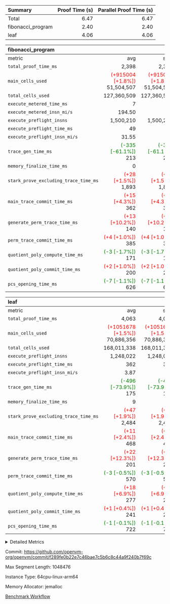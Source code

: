 | Summary | Proof Time (s) | Parallel Proof Time (s) |
|:---|---:|---:|
| Total |  6.47 |  6.47 |
| fibonacci_program |  2.40 |  2.40 |
| leaf |  4.06 |  4.06 |


| fibonacci_program |||||
|:---|---:|---:|---:|---:|
|metric|avg|sum|max|min|
| `total_proof_time_ms ` |  2,398 |  2,398 |  2,398 |  2,398 |
| `main_cells_used     ` | <span style='color: red'>(+915004 [+1.8%])</span> 51,504,507 | <span style='color: red'>(+915004 [+1.8%])</span> 51,504,507 | <span style='color: red'>(+915004 [+1.8%])</span> 51,504,507 | <span style='color: red'>(+915004 [+1.8%])</span> 51,504,507 |
| `total_cells_used    ` |  127,360,509 |  127,360,509 |  127,360,509 |  127,360,509 |
| `execute_metered_time_ms` |  7 | -          | -          | -          |
| `execute_metered_insn_mi/s` |  194.50 | -          |  194.50 |  194.50 |
| `execute_preflight_insns` |  1,500,210 |  1,500,210 |  1,500,210 |  1,500,210 |
| `execute_preflight_time_ms` |  49 |  49 |  49 |  49 |
| `execute_preflight_insn_mi/s` |  31.55 | -          |  31.55 |  31.55 |
| `trace_gen_time_ms   ` | <span style='color: green'>(-335 [-61.1%])</span> 213 | <span style='color: green'>(-335 [-61.1%])</span> 213 | <span style='color: green'>(-335 [-61.1%])</span> 213 | <span style='color: green'>(-335 [-61.1%])</span> 213 |
| `memory_finalize_time_ms` |  0 |  0 |  0 |  0 |
| `stark_prove_excluding_trace_time_ms` | <span style='color: red'>(+28 [+1.5%])</span> 1,893 | <span style='color: red'>(+28 [+1.5%])</span> 1,893 | <span style='color: red'>(+28 [+1.5%])</span> 1,893 | <span style='color: red'>(+28 [+1.5%])</span> 1,893 |
| `main_trace_commit_time_ms` | <span style='color: red'>(+15 [+4.3%])</span> 362 | <span style='color: red'>(+15 [+4.3%])</span> 362 | <span style='color: red'>(+15 [+4.3%])</span> 362 | <span style='color: red'>(+15 [+4.3%])</span> 362 |
| `generate_perm_trace_time_ms` | <span style='color: red'>(+13 [+10.2%])</span> 140 | <span style='color: red'>(+13 [+10.2%])</span> 140 | <span style='color: red'>(+13 [+10.2%])</span> 140 | <span style='color: red'>(+13 [+10.2%])</span> 140 |
| `perm_trace_commit_time_ms` | <span style='color: red'>(+4 [+1.0%])</span> 385 | <span style='color: red'>(+4 [+1.0%])</span> 385 | <span style='color: red'>(+4 [+1.0%])</span> 385 | <span style='color: red'>(+4 [+1.0%])</span> 385 |
| `quotient_poly_compute_time_ms` | <span style='color: green'>(-3 [-1.7%])</span> 171 | <span style='color: green'>(-3 [-1.7%])</span> 171 | <span style='color: green'>(-3 [-1.7%])</span> 171 | <span style='color: green'>(-3 [-1.7%])</span> 171 |
| `quotient_poly_commit_time_ms` | <span style='color: red'>(+2 [+1.0%])</span> 200 | <span style='color: red'>(+2 [+1.0%])</span> 200 | <span style='color: red'>(+2 [+1.0%])</span> 200 | <span style='color: red'>(+2 [+1.0%])</span> 200 |
| `pcs_opening_time_ms ` | <span style='color: green'>(-7 [-1.1%])</span> 626 | <span style='color: green'>(-7 [-1.1%])</span> 626 | <span style='color: green'>(-7 [-1.1%])</span> 626 | <span style='color: green'>(-7 [-1.1%])</span> 626 |

| leaf |||||
|:---|---:|---:|---:|---:|
|metric|avg|sum|max|min|
| `total_proof_time_ms ` |  4,063 |  4,063 |  4,063 |  4,063 |
| `main_cells_used     ` | <span style='color: red'>(+1051678 [+1.5%])</span> 70,886,356 | <span style='color: red'>(+1051678 [+1.5%])</span> 70,886,356 | <span style='color: red'>(+1051678 [+1.5%])</span> 70,886,356 | <span style='color: red'>(+1051678 [+1.5%])</span> 70,886,356 |
| `total_cells_used    ` |  168,011,338 |  168,011,338 |  168,011,338 |  168,011,338 |
| `execute_preflight_insns` |  1,248,022 |  1,248,022 |  1,248,022 |  1,248,022 |
| `execute_preflight_time_ms` |  362 |  362 |  362 |  362 |
| `execute_preflight_insn_mi/s` |  3.87 | -          |  3.87 |  3.87 |
| `trace_gen_time_ms   ` | <span style='color: green'>(-496 [-73.9%])</span> 175 | <span style='color: green'>(-496 [-73.9%])</span> 175 | <span style='color: green'>(-496 [-73.9%])</span> 175 | <span style='color: green'>(-496 [-73.9%])</span> 175 |
| `memory_finalize_time_ms` |  9 |  9 |  9 |  9 |
| `stark_prove_excluding_trace_time_ms` | <span style='color: red'>(+47 [+1.9%])</span> 2,484 | <span style='color: red'>(+47 [+1.9%])</span> 2,484 | <span style='color: red'>(+47 [+1.9%])</span> 2,484 | <span style='color: red'>(+47 [+1.9%])</span> 2,484 |
| `main_trace_commit_time_ms` | <span style='color: red'>(+11 [+2.4%])</span> 468 | <span style='color: red'>(+11 [+2.4%])</span> 468 | <span style='color: red'>(+11 [+2.4%])</span> 468 | <span style='color: red'>(+11 [+2.4%])</span> 468 |
| `generate_perm_trace_time_ms` | <span style='color: red'>(+22 [+12.3%])</span> 201 | <span style='color: red'>(+22 [+12.3%])</span> 201 | <span style='color: red'>(+22 [+12.3%])</span> 201 | <span style='color: red'>(+22 [+12.3%])</span> 201 |
| `perm_trace_commit_time_ms` | <span style='color: green'>(-3 [-0.5%])</span> 570 | <span style='color: green'>(-3 [-0.5%])</span> 570 | <span style='color: green'>(-3 [-0.5%])</span> 570 | <span style='color: green'>(-3 [-0.5%])</span> 570 |
| `quotient_poly_compute_time_ms` | <span style='color: red'>(+18 [+6.9%])</span> 277 | <span style='color: red'>(+18 [+6.9%])</span> 277 | <span style='color: red'>(+18 [+6.9%])</span> 277 | <span style='color: red'>(+18 [+6.9%])</span> 277 |
| `quotient_poly_commit_time_ms` | <span style='color: red'>(+1 [+0.4%])</span> 241 | <span style='color: red'>(+1 [+0.4%])</span> 241 | <span style='color: red'>(+1 [+0.4%])</span> 241 | <span style='color: red'>(+1 [+0.4%])</span> 241 |
| `pcs_opening_time_ms ` | <span style='color: green'>(-1 [-0.1%])</span> 722 | <span style='color: green'>(-1 [-0.1%])</span> 722 | <span style='color: green'>(-1 [-0.1%])</span> 722 | <span style='color: green'>(-1 [-0.1%])</span> 722 |



<details>
<summary>Detailed Metrics</summary>

|  | vm.create_initial_state_time_ms | keygen_time_ms | commit_exe_time_ms | app proof_time_ms | agg_layer_time_ms |
| --- | --- | --- | --- | --- |
|  | 0 | 47 | 5 | 2,443 | 4,065 | 

| group | vm.reset_state_time_ms | single_leaf_agg_time_ms | prove_segment_time_ms | num_children | memory_to_vec_partition_time_ms | fri.log_blowup | execute_metered_time_ms | execute_metered_insns | execute_metered_insn_mi/s | compute_user_public_values_proof_time_ms |
| --- | --- | --- | --- | --- | --- | --- | --- | --- | --- | --- |
| fibonacci_program | 0 |  | 2,398 |  | 6 | 1 | 7 | 1,500,210 | 194.50 | 35 | 
| leaf |  | 4,064 |  | 1 |  | 1 |  |  |  |  | 

| group | air_name | quotient_deg | interactions | constraints |
| --- | --- | --- | --- | --- |
| fibonacci_program | AccessAdapterAir<16> | 2 | 5 | 12 | 
| fibonacci_program | AccessAdapterAir<2> | 2 | 5 | 12 | 
| fibonacci_program | AccessAdapterAir<32> | 2 | 5 | 12 | 
| fibonacci_program | AccessAdapterAir<4> | 2 | 5 | 12 | 
| fibonacci_program | AccessAdapterAir<8> | 2 | 5 | 12 | 
| fibonacci_program | BitwiseOperationLookupAir<8> | 2 | 2 | 4 | 
| fibonacci_program | MemoryMerkleAir<8> | 2 | 4 | 39 | 
| fibonacci_program | PersistentBoundaryAir<8> | 2 | 3 | 7 | 
| fibonacci_program | PhantomAir | 2 | 3 | 5 | 
| fibonacci_program | Poseidon2PeripheryAir<BabyBearParameters>, 1> | 2 | 1 | 286 | 
| fibonacci_program | ProgramAir | 1 | 1 | 4 | 
| fibonacci_program | RangeTupleCheckerAir<2> | 1 | 1 | 4 | 
| fibonacci_program | Rv32HintStoreAir | 2 | 18 | 28 | 
| fibonacci_program | VariableRangeCheckerAir | 1 | 1 | 4 | 
| fibonacci_program | VmAirWrapper<Rv32BaseAluAdapterAir, BaseAluCoreAir<4, 8> | 2 | 20 | 37 | 
| fibonacci_program | VmAirWrapper<Rv32BaseAluAdapterAir, LessThanCoreAir<4, 8> | 2 | 18 | 40 | 
| fibonacci_program | VmAirWrapper<Rv32BaseAluAdapterAir, ShiftCoreAir<4, 8> | 2 | 24 | 91 | 
| fibonacci_program | VmAirWrapper<Rv32BranchAdapterAir, BranchEqualCoreAir<4> | 2 | 11 | 20 | 
| fibonacci_program | VmAirWrapper<Rv32BranchAdapterAir, BranchLessThanCoreAir<4, 8> | 2 | 13 | 35 | 
| fibonacci_program | VmAirWrapper<Rv32CondRdWriteAdapterAir, Rv32JalLuiCoreAir> | 2 | 10 | 18 | 
| fibonacci_program | VmAirWrapper<Rv32JalrAdapterAir, Rv32JalrCoreAir> | 2 | 16 | 20 | 
| fibonacci_program | VmAirWrapper<Rv32LoadStoreAdapterAir, LoadSignExtendCoreAir<4, 8> | 2 | 18 | 33 | 
| fibonacci_program | VmAirWrapper<Rv32LoadStoreAdapterAir, LoadStoreCoreAir<4> | 2 | 17 | 40 | 
| fibonacci_program | VmAirWrapper<Rv32MultAdapterAir, DivRemCoreAir<4, 8> | 2 | 25 | 84 | 
| fibonacci_program | VmAirWrapper<Rv32MultAdapterAir, MulHCoreAir<4, 8> | 2 | 24 | 31 | 
| fibonacci_program | VmAirWrapper<Rv32MultAdapterAir, MultiplicationCoreAir<4, 8> | 2 | 19 | 19 | 
| fibonacci_program | VmAirWrapper<Rv32RdWriteAdapterAir, Rv32AuipcCoreAir> | 2 | 12 | 14 | 
| fibonacci_program | VmConnectorAir | 2 | 5 | 11 | 
| leaf | AccessAdapterAir<2> | 2 | 5 | 12 | 
| leaf | AccessAdapterAir<4> | 2 | 5 | 12 | 
| leaf | AccessAdapterAir<8> | 2 | 5 | 12 | 
| leaf | FriReducedOpeningAir | 2 | 39 | 71 | 
| leaf | JalRangeCheckAir | 2 | 9 | 14 | 
| leaf | NativePoseidon2Air<BabyBearParameters>, 1> | 2 | 136 | 572 | 
| leaf | PhantomAir | 2 | 3 | 5 | 
| leaf | ProgramAir | 1 | 1 | 4 | 
| leaf | VariableRangeCheckerAir | 1 | 1 | 4 | 
| leaf | VmAirWrapper<AluNativeAdapterAir, FieldArithmeticCoreAir> | 2 | 15 | 27 | 
| leaf | VmAirWrapper<BranchNativeAdapterAir, BranchEqualCoreAir<1> | 2 | 11 | 25 | 
| leaf | VmAirWrapper<NativeAdapterAir<2, 0>, PublicValuesCoreAir> | 2 | 11 | 30 | 
| leaf | VmAirWrapper<NativeLoadStoreAdapterAir<1>, NativeLoadStoreCoreAir<1> | 2 | 15 | 20 | 
| leaf | VmAirWrapper<NativeLoadStoreAdapterAir<4>, NativeLoadStoreCoreAir<4> | 2 | 15 | 20 | 
| leaf | VmAirWrapper<NativeVectorizedAdapterAir<4>, FieldExtensionCoreAir> | 2 | 15 | 27 | 
| leaf | VmConnectorAir | 2 | 5 | 11 | 
| leaf | VolatileBoundaryAir | 2 | 7 | 19 | 

| group | air_name | idx | rows | prep_cols | perm_cols | main_cols | cells |
| --- | --- | --- | --- | --- | --- | --- | --- |
| leaf | AccessAdapterAir<2> | 0 | 262,144 |  | 16 | 11 | 7,077,888 | 
| leaf | AccessAdapterAir<4> | 0 | 131,072 |  | 16 | 13 | 3,801,088 | 
| leaf | AccessAdapterAir<8> | 0 | 4,096 |  | 16 | 17 | 135,168 | 
| leaf | FriReducedOpeningAir | 0 | 524,288 |  | 84 | 27 | 58,195,968 | 
| leaf | JalRangeCheckAir | 0 | 65,536 |  | 28 | 12 | 2,621,440 | 
| leaf | NativePoseidon2Air<BabyBearParameters>, 1> | 0 | 65,536 |  | 312 | 398 | 46,530,560 | 
| leaf | PhantomAir | 0 | 32,768 |  | 12 | 6 | 589,824 | 
| leaf | ProgramAir | 0 | 131,072 |  | 8 | 10 | 2,359,296 | 
| leaf | VariableRangeCheckerAir | 0 | 262,144 | 2 | 8 | 1 | 2,359,296 | 
| leaf | VmAirWrapper<AluNativeAdapterAir, FieldArithmeticCoreAir> | 0 | 1,048,576 |  | 36 | 29 | 68,157,440 | 
| leaf | VmAirWrapper<BranchNativeAdapterAir, BranchEqualCoreAir<1> | 0 | 131,072 |  | 28 | 23 | 6,684,672 | 
| leaf | VmAirWrapper<NativeAdapterAir<2, 0>, PublicValuesCoreAir> | 0 | 64 |  | 28 | 27 | 3,520 | 
| leaf | VmAirWrapper<NativeLoadStoreAdapterAir<1>, NativeLoadStoreCoreAir<1> | 0 | 524,288 |  | 40 | 21 | 31,981,568 | 
| leaf | VmAirWrapper<NativeLoadStoreAdapterAir<4>, NativeLoadStoreCoreAir<4> | 0 | 131,072 |  | 40 | 27 | 8,781,824 | 
| leaf | VmAirWrapper<NativeVectorizedAdapterAir<4>, FieldExtensionCoreAir> | 0 | 131,072 |  | 36 | 38 | 9,699,328 | 
| leaf | VmConnectorAir | 0 | 2 | 1 | 16 | 5 | 42 | 
| leaf | VolatileBoundaryAir | 0 | 131,072 |  | 20 | 12 | 4,194,304 | 

| group | air_name | segment | rows | prep_cols | perm_cols | main_cols | cells |
| --- | --- | --- | --- | --- | --- | --- | --- |
| fibonacci_program | AccessAdapterAir<8> | 0 | 128 |  | 16 | 17 | 4,224 | 
| fibonacci_program | BitwiseOperationLookupAir<8> | 0 | 65,536 | 3 | 8 | 2 | 655,360 | 
| fibonacci_program | MemoryMerkleAir<8> | 0 | 512 |  | 16 | 32 | 24,576 | 
| fibonacci_program | PersistentBoundaryAir<8> | 0 | 128 |  | 12 | 20 | 4,096 | 
| fibonacci_program | PhantomAir | 0 | 1 |  | 12 | 6 | 18 | 
| fibonacci_program | Poseidon2PeripheryAir<BabyBearParameters>, 1> | 0 | 256 |  | 8 | 300 | 78,848 | 
| fibonacci_program | ProgramAir | 0 | 8,192 |  | 8 | 10 | 147,456 | 
| fibonacci_program | RangeTupleCheckerAir<2> | 0 | 524,288 | 2 | 8 | 1 | 4,718,592 | 
| fibonacci_program | Rv32HintStoreAir | 0 | 4 |  | 44 | 32 | 304 | 
| fibonacci_program | VariableRangeCheckerAir | 0 | 262,144 | 2 | 8 | 1 | 2,359,296 | 
| fibonacci_program | VmAirWrapper<Rv32BaseAluAdapterAir, BaseAluCoreAir<4, 8> | 0 | 1,048,576 |  | 52 | 36 | 92,274,688 | 
| fibonacci_program | VmAirWrapper<Rv32BaseAluAdapterAir, LessThanCoreAir<4, 8> | 0 | 524,288 |  | 40 | 37 | 40,370,176 | 
| fibonacci_program | VmAirWrapper<Rv32BranchAdapterAir, BranchEqualCoreAir<4> | 0 | 262,144 |  | 28 | 26 | 14,155,776 | 
| fibonacci_program | VmAirWrapper<Rv32BranchAdapterAir, BranchLessThanCoreAir<4, 8> | 0 | 8 |  | 32 | 32 | 512 | 
| fibonacci_program | VmAirWrapper<Rv32CondRdWriteAdapterAir, Rv32JalLuiCoreAir> | 0 | 131,072 |  | 28 | 18 | 6,029,312 | 
| fibonacci_program | VmAirWrapper<Rv32JalrAdapterAir, Rv32JalrCoreAir> | 0 | 16 |  | 36 | 28 | 1,024 | 
| fibonacci_program | VmAirWrapper<Rv32LoadStoreAdapterAir, LoadStoreCoreAir<4> | 0 | 128 |  | 52 | 41 | 11,904 | 
| fibonacci_program | VmAirWrapper<Rv32RdWriteAdapterAir, Rv32AuipcCoreAir> | 0 | 16 |  | 28 | 20 | 768 | 
| fibonacci_program | VmConnectorAir | 0 | 2 | 1 | 16 | 5 | 42 | 

| group | idx | vm.reset_state_time_ms | trace_gen_time_ms | total_proof_time_ms | total_cells_used | total_cells | system_trace_gen_time_ms | stark_prove_excluding_trace_time_ms | single_trace_gen_time_ms | quotient_poly_compute_time_ms | quotient_poly_commit_time_ms | perm_trace_commit_time_ms | pcs_opening_time_ms | memory_finalize_time_ms | main_trace_commit_time_ms | main_cells_used | generate_perm_trace_time_ms | execute_preflight_time_ms | execute_preflight_insns | execute_preflight_insn_mi/s |
| --- | --- | --- | --- | --- | --- | --- | --- | --- | --- | --- | --- | --- | --- | --- | --- | --- | --- | --- | --- | --- |
| leaf | 0 | 0 | 175 | 4,063 | 168,011,338 | 253,173,226 | 175 | 2,484 | 0 | 277 | 241 | 570 | 722 | 9 | 468 | 70,886,356 | 201 | 362 | 1,248,022 | 3.87 | 

| group | idx | trace_height_constraint | weighted_sum | threshold |
| --- | --- | --- | --- | --- |
| leaf | 0 | 0 | 5,439,620 | 2,013,265,921 | 
| leaf | 0 | 1 | 26,751,232 | 2,013,265,921 | 
| leaf | 0 | 2 | 2,719,810 | 2,013,265,921 | 
| leaf | 0 | 3 | 26,878,212 | 2,013,265,921 | 
| leaf | 0 | 4 | 131,072 | 2,013,265,921 | 
| leaf | 0 | 5 | 62,313,162 | 2,013,265,921 | 

| group | segment | trace_gen_time_ms | total_proof_time_ms | total_cells_used | total_cells | system_trace_gen_time_ms | stark_prove_excluding_trace_time_ms | single_trace_gen_time_ms | quotient_poly_compute_time_ms | quotient_poly_commit_time_ms | perm_trace_commit_time_ms | pcs_opening_time_ms | memory_to_vec_partition_time_ms | memory_finalize_time_ms | main_trace_commit_time_ms | main_cells_used | generate_perm_trace_time_ms | execute_preflight_time_ms | execute_preflight_insns | execute_preflight_insn_mi/s |
| --- | --- | --- | --- | --- | --- | --- | --- | --- | --- | --- | --- | --- | --- | --- | --- | --- | --- | --- | --- | --- |
| fibonacci_program | 0 | 213 | 2,398 | 127,360,509 | 160,836,972 | 213 | 1,893 | 0 | 171 | 200 | 385 | 626 | 7 | 0 | 362 | 51,504,507 | 140 | 49 | 1,500,210 | 31.55 | 

| group | segment | trace_height_constraint | weighted_sum | threshold |
| --- | --- | --- | --- | --- |
| fibonacci_program | 0 | 0 | 3,932,510 | 2,013,265,921 | 
| fibonacci_program | 0 | 1 | 10,749,336 | 2,013,265,921 | 
| fibonacci_program | 0 | 2 | 1,966,255 | 2,013,265,921 | 
| fibonacci_program | 0 | 3 | 10,749,404 | 2,013,265,921 | 
| fibonacci_program | 0 | 4 | 1,664 | 2,013,265,921 | 
| fibonacci_program | 0 | 5 | 640 | 2,013,265,921 | 
| fibonacci_program | 0 | 6 | 7,209,084 | 2,013,265,921 | 
| fibonacci_program | 0 | 7 |  | 2,013,265,921 | 
| fibonacci_program | 0 | 8 | 35,534,845 | 2,013,265,921 | 

</details>


Commit: https://github.com/openvm-org/openvm/commit/f289fe0b22e7c46bae7c5b6c8c44a9f240b7f69c

Max Segment Length: 1048476

Instance Type: 64cpu-linux-arm64

Memory Allocator: jemalloc

[Benchmark Workflow](https://github.com/openvm-org/openvm/actions/runs/16979851228)
